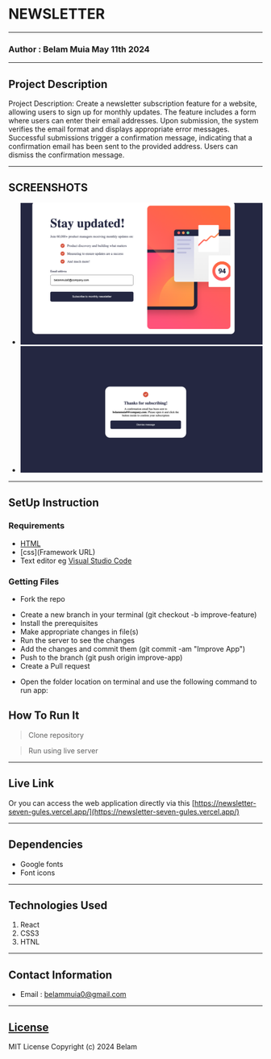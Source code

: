 # NEWSLETTER
*****
### Author : Belam Muia May 11th 2024
****
## Project Description
Project Description:
Create a newsletter subscription feature for a website, allowing users to sign up for monthly updates. The feature includes a form where users can enter their email addresses. Upon submission, the system verifies the email format and displays appropriate error messages. Successful submissions trigger a confirmation message, indicating that a confirmation email has been sent to the provided address. Users can dismiss the confirmation message.
******

## SCREENSHOTS
- <img width="761" alt="rrror 404" src="https://github.com/bmuia/Newsletter/blob/main/public/images/img1.png">
- <img width="761" alt="error 404" src="https://github.com/bmuia/Newsletter/blob/main/public/images/img2.png">


********
## SetUp Instruction
### Requirements
* [HTML](html.com)
* [css](Framework URL)
* Text editor eg [Visual Studio Code](https://code.visualstudio.com/download)


### Getting Files
* Fork the repo
- Create a new branch in your terminal (git checkout -b improve-feature)
- Install the prerequisites
- Make appropriate changes in file(s)
- Run the server to see the changes
- Add the changes and commit them (git commit -am "Improve App")
- Push to the branch (git push origin improve-app)
- Create a Pull request
* Open the folder location on terminal and use the following command to run app:

## How To Run It
>  Clone repository

> Run using live server
*****
## Live Link
Or you can access the web application directly via this [https://newsletter-seven-gules.vercel.app/](https://newsletter-seven-gules.vercel.app/)
*****
## Dependencies
- Google fonts
- Font icons
*****
## Technologies Used
1. React
2. CSS3
3. HTNL
*****
## Contact Information
* Email : belammuia0@gmail.com
*****
## [License](LICENSE)
MIT License
Copyright (c) 2024 Belam